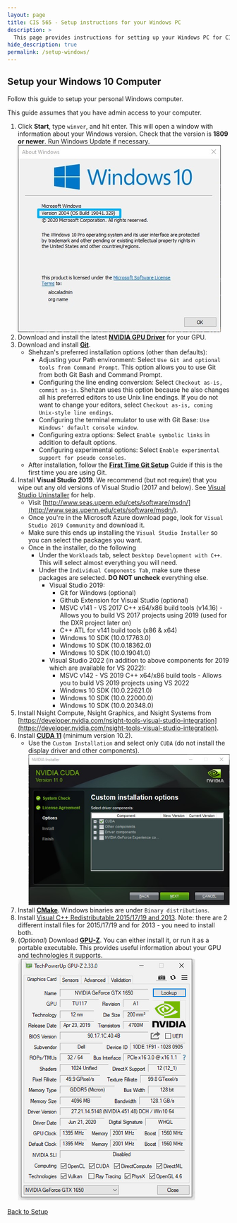 ```yaml
---
layout: page
title: CIS 565 - Setup instructions for your Windows PC
description: >
  This page provides instructions for setting up your Windows PC for CIS 565
hide_description: true
permalink: /setup-windows/
---
```


## Setup your Windows 10 Computer

Follow this guide to setup your personal Windows computer.

This guide assumes that you have admin access to your computer.

1. Click **Start**, type `winver`, and hit enter. This will open a window with information about your Windows version. Check that the version is **1809 or newer**. Run Windows Update if necessary.
    ![winver](/assets/images/screenshots/winver.jpg)
2. Download and install the latest [**NVIDIA GPU Driver**](https://www.nvidia.com/download/index.aspx?lang=en-us) for your GPU.
3. Download and install [**Git**](https://git-scm.com/download/win).
    * Shehzan's preferred installation options (other than defaults):
        * Adjusting your Path environment: Select `Use Git and optional tools from Command Prompt`. This option allows you to use Git from both Git Bash and Command Prompt.
        * Configuring the line ending conversion: Select `Checkout as-is, commit as-is`. Shehzan uses this option because he also changes all his preferred editors to use Unix line endings. If you do not want to change your editors, select `Checkout as-is, coming Unix-style line endings`.
        * Configuring the terminal emulator to use with Git Base: `Use Windows' default console window`.
        * Configuring extra options: Select `Enable symbolic links` in addition to default options.
        * Configuring experimental options: Select `Enable experimental support for pseudo consoles`.
    * After installation, follow the [**First Time Git Setup**](https://git-scm.com/book/en/v2/Getting-Started-First-Time-Git-Setup) Guide if this is the first time you are using Git.
4. Install **Visual Studio 2019**. We recommend (but not require) that you wipe out any old versions of Visual Studio (2017 and below). See [Visual Studio Uninstaller](https://github.com/Microsoft/VisualStudioUninstaller/releases) for help.
    * Visit [http://www.seas.upenn.edu/cets/software/msdn/](http://www.seas.upenn.edu/cets/software/msdn/).
    * Once you're in the Microsoft Azure download page, look for `Visual Studio 2019 Community` and download it.
    * Make sure this ends up installing the `Visual Studio Installer` so you can select the packages you want.
    * Once in the installer, do the following
        * Under the `Workloads` tab, select `Desktop Development with C++`. This will select almost everything you will need.
        * Under the `Individual Components Tab`, make sure these packages are selected. **DO NOT uncheck** everything else.
            * Visual Studio 2019:
                * Git for Windows (optional)
                * Github Extension for Visual Studio (optional)
                * MSVC v141 - VS 2017 C++ x64/x86 build tools (v14.16) - Allows you to build VS 2017 projects using 2019 (used for the DXR project later on)
                * C++ ATL for v141 build tools (x86 & x64)
                * Windows 10 SDK (10.0.17763.0)
                * Windows 10 SDK (10.0.18362.0)
                * Windows 10 SDK (10.0.19041.0)
            * Visual Studio 2022 (in addition to above components for 2019 which are available for VS 2022):
                * MSVC v142 - VS 2019 C++ x64/x86 build tools - Allows you to build VS 2019 projects using VS 2022
                * Windows 10 SDK (10.0.22621.0)
                * Windows 10 SDK (10.0.22000.0)
                * Windows 10 SDK (10.0.20348.0)
5. Install Nsight Compute, Nsight Graphics, and Nsight Systems from [https://developer.nvidia.com/nsight-tools-visual-studio-integration](https://developer.nvidia.com/nsight-tools-visual-studio-integration).
6. Install [**CUDA 11**](https://developer.nvidia.com/cuda-downloads) (minimum version 10.2).
    * Use the `Custom Installation` and select only `CUDA` (do not install the display driver and other components).
    ![cuda-11-custom-installation](/assets/images/screenshots/cuda-11-custom-installation.jpg)
7. Install [**CMake**](http://www.cmake.org/download/). Windows binaries are under `Binary distributions`.
8. Install [Visual C++ Redistributable 2015/17/19 and 2013](https://support.microsoft.com/en-us/help/2977003/the-latest-supported-visual-c-downloads). Note: there are 2 different install files for 2015/17/19 and for 2013 - you need to install both.
9. (_Optional_) Download [**GPU-Z**](https://www.techpowerup.com/download/techpowerup-gpu-z/). You can either install it, or run it as a portable executable. This provides useful information about your GPU and technologies it supports.
    ![gpu-z](/assets/images/screenshots/gpu-z.jpg)

[Back to Setup](/setup/)
